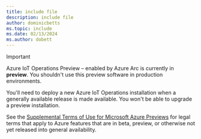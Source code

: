 ```yaml
---
title: include file
description: include file
author: dominicbetts
ms.topic: include
ms.date: 02/13/2024
ms.author: dobett
---
```


> [!IMPORTANT]
> Azure IoT Operations Preview – enabled by Azure Arc is currently in **preview**. You shouldn't use this preview software in production environments.
>
> You'll need to deploy a new Azure IoT Operations installation when a generally available release is made available. You won't be able to upgrade a preview installation.
>
> See the [Supplemental Terms of Use for Microsoft Azure Previews](https://azure.microsoft.com/support/legal/preview-supplemental-terms/) for legal terms that apply to Azure features that are in beta, preview, or otherwise not yet released into general availability.
